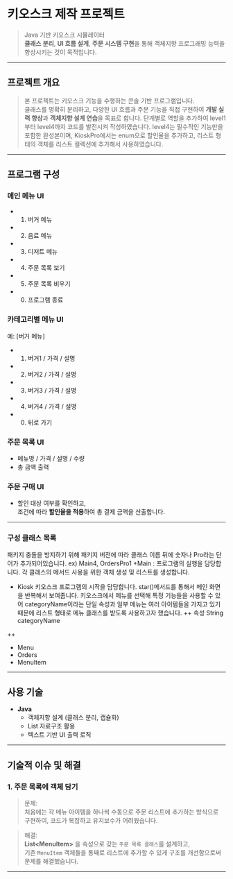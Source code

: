 #  키오스크 제작 프로젝트

> Java 기반 키오스크 시뮬레이터  
> **클래스 분리**, **UI 흐름 설계**, **주문 시스템 구현**을 통해 객체지향 프로그래밍 능력을 향상시키는 것이 목적입니다.

---

##  프로젝트 개요

> 본 프로젝트는 키오스크 기능을 수행하는 콘솔 기반 프로그램입니다.  
> 클래스를 명확히 분리하고, 다양한 UI 흐름과 주문 기능을 직접 구현하여 **개발 실력 향상**과 **객체지향 설계 연습**을 목표로 합니다.
> 단계별로 역할을 추가하여 level1부터 level4까지 코드를 발전시켜 작성하였습니다. level4는 필수적인 기능만을 포함한 완성본이며, 
> KioskPro에서는 enum으로 할인율을 추가하고, 리스트 형태의 객체를 리스트 컬렉션에 추가해서 사용하였습니다.
---

##  프로그램 구성

###  메인 메뉴 UI
- 1. 버거 메뉴
- 2. 음료 메뉴
- 3. 디저트 메뉴
- 4. 주문 목록 보기
- 5. 주문 목록 비우기
- 0. 프로그램 종료

###  카테고리별 메뉴 UI
예: [버거 메뉴]
- 1. 버거1 / 가격 / 설명  
- 2. 버거2 / 가격 / 설명  
- 3. 버거3 / 가격 / 설명  
- 4. 버거4 / 가격 / 설명  
- 0. 뒤로 가기  

###  주문 목록 UI
- 메뉴명 / 가격 / 설명 / 수량
-  총 금액 출력

###  주문 구매 UI
- 할인 대상 여부를 확인하고,  
  조건에 따라 **할인율을 적용**하여 총 결제 금액을 산출합니다.

---
### 구성 클래스 목록

패키지 충돌을 방지하기 위해 패키지 버전에 따라 클래스 이름 뒤에 숫자나 Pro라는 단어가 추가되어있습니다.
ex) Main4, OrdersPro1
+Main : 프로그램의 실행을 담당합니다. 각 클래스의 메서드 사용을 위한 객체 생성 및 리스트를 생성합니다.
+ Kiosk
 키오스크 프로그램의 시작을 담당합니다. star()메서드를 통해서 메인 화면을 반복해서 보여줍니다. 키오스크에서 메뉴를 선택해 특정 기능들을 사용할 수 있어 categoryName이라는 단일 속성과 일부 메뉴는 여러 아이템들을 가지고 있기 때문에 리스트 형태로 메뉴 클래스를 받도록 사용하고자 했습니다.
++ 속성
  String categoryName
>
++
+ Menu
+ Orders
+ MenuItem

---
##  사용 기술

- **Java**
  - 객체지향 설계 (클래스 분리, 캡슐화)
  - List 자료구조 활용
  - 텍스트 기반 UI 출력 로직

---

##  기술적 이슈 및 해결

### 1. **주문 목록에 객체 담기**
> 문제:  
처음에는 각 메뉴 아이템을 하나씩 수동으로 주문 리스트에 추가하는 방식으로 구현하여, 코드가 복잡하고 유지보수가 어려웠습니다.

> 해결:  
**List\<MenuItem\>** 을 속성으로 갖는 `주문 목록 클래스`를 설계하고,  
기존 `MenuItem` 객체들을 통째로 리스트에 추가할 수 있게 구조를 개선함으로써 문제를 해결했습니다.

---



